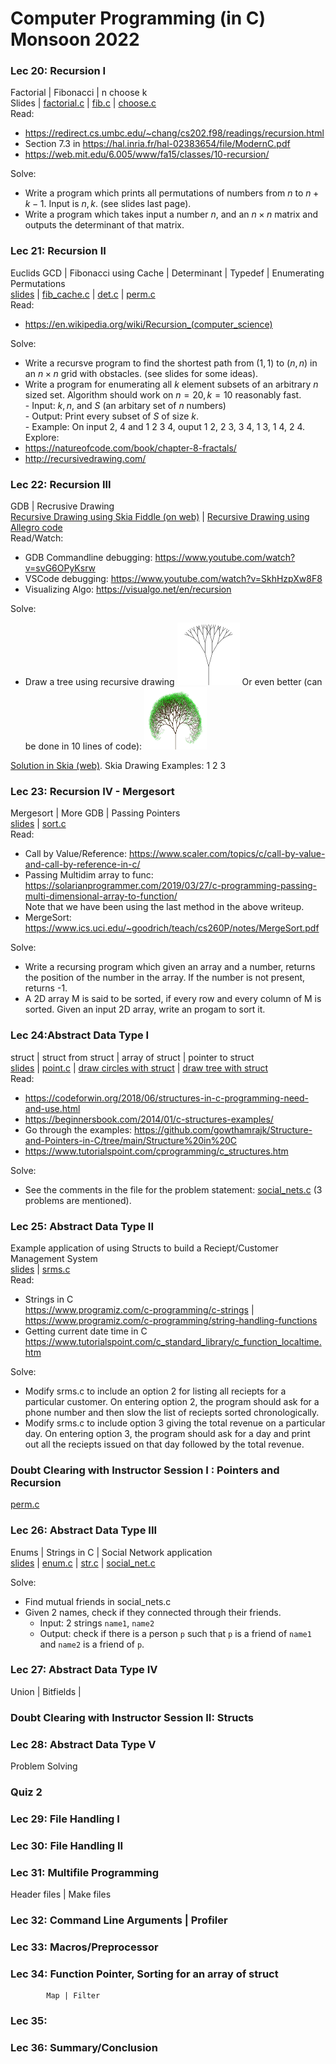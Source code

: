 # Computer Programming (in C) Monsoon 2022 


### Lec 20: Recursion I
Factorial | Fibonacci | n choose k   
Slides | [factorial.c](lecs/20/factorial.c) | [fib.c](lecs/20/fibonacci.c) | [choose.c](lecs/20/choose.c)  
Read:
- https://redirect.cs.umbc.edu/~chang/cs202.f98/readings/recursion.html
- Section 7.3 in https://hal.inria.fr/hal-02383654/file/ModernC.pdf
- https://web.mit.edu/6.005/www/fa15/classes/10-recursion/
  
Solve:
- Write a program which prints all permutations of numbers from $n$ to $n+k-1$. Input is $n,k$. (see slides last page).
- Write a program which takes input a number $n$, and an $n\times n$ matrix and outputs the determinant of that matrix. 

### Lec 21: Recursion II 
Euclids GCD | Fibonacci using Cache | Determinant | Typedef | Enumerating Permutations  
[slides](lecs/21/lec2.md) | [fib_cache.c](lecs/21/fib_cache.c) | [det.c](lecs/21/det.c) | [perm.c](lecs/21/perm.c)   
Read:
- https://en.wikipedia.org/wiki/Recursion_(computer_science)
  
Solve:
- Write a recursve program to find the shortest path from $(1,1)$ to $(n,n)$ in an $n\times n$ grid with obstacles. (see slides for some ideas).
- Write a program for enumerating all $k$ element subsets of an arbitrary $n$ sized set. Algorithm should work on $n = 20, k=10$ reasonably fast.  
      - Input: $k, n,$ and $S$ (an arbitary set of $n$ numbers)  
      - Output: Print every subset of $S$ of size $k$.  
      - Example: On input 2, 4 and 1 2 3 4, ouput 1 2,  2 3, 3 4, 1 3, 1 4, 2 4.
Explore:
- https://natureofcode.com/book/chapter-8-fractals/
- http://recursivedrawing.com/

### Lec 22: Recursion III
GDB | Recrusive Drawing  
[Recursive Drawing using Skia Fiddle (on web)](https://fiddle.skia.org/c/a9daaaae02da119da3c437a1e04b7037) | [Recursive Drawing using Allegro code](https://github.com/geevi/cpro_allegro)   
Read/Watch:
- GDB Commandline debugging: https://www.youtube.com/watch?v=svG6OPyKsrw
- VSCode debugging: https://www.youtube.com/watch?v=SkhHzpXw8F8
- Visualizing Algo: https://visualgo.net/en/recursion  
  
Solve:
- Draw a tree using recursive drawing 
  <img src="https://raw.githubusercontent.com/geevi/cpro_mon_2022/main/lec3/tree-normal.png" width="100" height="100"> Or even better (can be done in 10 lines of code): <img src="https://raw.githubusercontent.com/geevi/cpro_mon_2022/main/lec3/tree.jpg" width="100" height="100">

[Solution in Skia (web)](https://fiddle.skia.org/c/7b96d0cb407d99a0e81ed220ba47409c).
Skia Drawing Examples: 1 2 3

### Lec 23: Recursion IV - Mergesort
Mergesort | More GDB | Passing Pointers   
[slides](lecs/23/slides.md) | [sort.c](lecs/23/sort.c)  
Read:
- Call by Value/Reference: https://www.scaler.com/topics/c/call-by-value-and-call-by-reference-in-c/
- Passing Multidim array to func: https://solarianprogrammer.com/2019/03/27/c-programming-passing-multi-dimensional-array-to-function/  
  Note that we have been using the last method in the above writeup.
- MergeSort: https://www.ics.uci.edu/~goodrich/teach/cs260P/notes/MergeSort.pdf  
  
Solve:
- Write a recursing program which given an array and a number, returns the position of the number in the array. If the number is not present, returns -1.
- A 2D array M is said to be sorted, if every row and every column of M is sorted. Given an input 2D array, write an progam to sort it. 

### Lec 24:Abstract Data Type I
struct | struct from struct | array of struct | pointer to struct  
[slides](lecs/24/slides.md) | [point.c](lecs/24/point.c) | [draw circles with struct](https://fiddle.skia.org/c/c888ec30005d8af42b3925e4a919336e) | [draw tree with struct](https://fiddle.skia.org/c/71b68e1656277054222b26734ca18610)  
Read:
- https://codeforwin.org/2018/06/structures-in-c-programming-need-and-use.html
- https://beginnersbook.com/2014/01/c-structures-examples/
- Go through the examples: https://github.com/gowthamrajk/Structure-and-Pointers-in-C/tree/main/Structure%20in%20C
- https://www.tutorialspoint.com/cprogramming/c_structures.htm
  
Solve:
- See the comments in the file for the problem statement: [social_nets.c](lecs/24/social_nets.c) (3 problems are mentioned).

### Lec 25: Abstract Data Type II
Example application of using Structs to build a Reciept/Customer Management System  
[slides](lecs/24/slides.md) | [srms.c](lecs/24/srms.c)  
Read:
- Strings in C   
  https://www.programiz.com/c-programming/c-strings | https://www.programiz.com/c-programming/string-handling-functions
- Getting current date time in C  
  https://www.tutorialspoint.com/c_standard_library/c_function_localtime.htm

Solve:
- Modify srms.c to include an option 2 for listing all reciepts for a particular customer. On entering option 2, the program should ask for a phone number and then slow the list of reciepts sorted chronologically.
- Modify srms.c to include option 3 giving the total revenue on a particular day. On entering option 3, the program should ask for a day and print out all the reciepts issued on that day followed by the total revenue. 

### Doubt Clearing with Instructor Session I : Pointers and Recursion
[perm.c](revision/perm.c)

### Lec 26: Abstract Data Type III
Enums | Strings in C | Social Network application    
[slides](lecs/25/slides.md) | [enum.c](lecs/25/enum.c) | [str.c](lecs/25/str.c) | [social_net.c](lecs/25/social_nets.c)

Solve:  
- Find mutual friends in social_nets.c  
- Given 2 names, check if they connected through their friends.   
  - Input: 2 strings `name1`, `name2`
  - Output: check if there is a person `p` such that `p` is a friend of `name1` and `name2` is a friend of `p`.


### Lec 27: Abstract Data Type IV
Union | Bitfields |


### Doubt Clearing with Instructor Session II: Structs

### Lec 28: Abstract Data Type V
Problem Solving


### Quiz 2

### Lec 29: File Handling I

### Lec 30: File Handling II

### Lec 31: Multifile Programming
Header files | Make files


### Lec 32: Command Line Arguments | Profiler
### Lec 33: Macros/Preprocessor
### Lec 34: Function Pointer, Sorting for an array of struct
            Map | Filter 
### Lec 35:
### Lec 36: Summary/Conclusion

